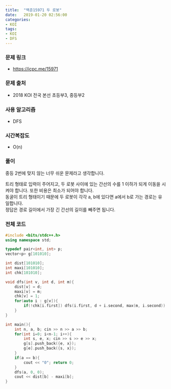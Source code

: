 ```yaml
---
title:  "백준15971 두 로봇"
date:   2019-01-20 02:56:00
categories:
- KOI
tags:
- KOI
- DFS
---
```


### 문제 링크
* https://icpc.me/15971

### 문제 출처
* 2018 KOI 전국 본선 초등부3, 중등부2

### 사용 알고리즘
* DFS

### 시간복잡도
* O(n)

### 풀이
중등 2번에 맞지 않는 너무 쉬운 문제라고 생각합니다.

트리 형태로 입력이 주어지고, 두 로봇 사이에 있는 간선의 수를 1 이하가 되게 이동을 시켜야 합니다. 또한 비용은 최소가 되어야 합니다.<br>
동굴이 트리 형태이기 때문에 두 로봇이 각각 a, b에 있다면 a에서 b로 가는 경로는 유일합니다.<br>
정답은 경로 길이에서 가장 긴 간선의 길이를 빼주면 됩니다.

### 전체 코드
```cpp
#include <bits/stdc++.h>
using namespace std;

typedef pair<int, int> p;
vector<p> g[101010];

int dist[101010];
int maxi[101010];
int chk[101010];

void dfs(int v, int d, int m){
	dist[v] = d;
	maxi[v] = m;
	chk[v] = 1;
	for(auto i : g[v]){
		if(!chk[i.first]) dfs(i.first, d + i.second, max(m, i.second));
	}
}

int main(){
	int n, a, b; cin >> n >> a >> b;
	for(int i=0; i<n-1; i++){
		int s, e, x; cin >> s >> e >> x;
		g[s].push_back({e, x});
		g[e].push_back({s, x});
	}
	if(a == b){
		cout << "0"; return 0;
	}
	dfs(a, 0, 0);
	cout << dist[b] - maxi[b];
}
```

